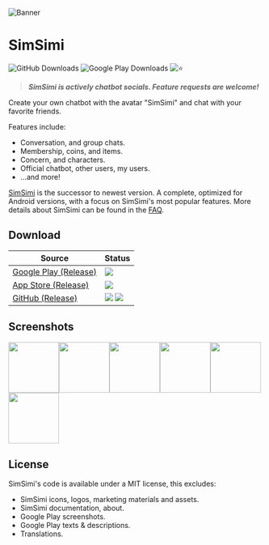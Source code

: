 ![Banner](https://cdn6.aptoide.com/imgs/8/e/f/8ef475b80a156a0e8889a86be8607001_fgraphic.png)
# SimSimi

![GitHub Downloads](https://img.shields.io/github/downloads/NurMiApp/simsimi/total.svg?label=GitHub%20Downloads&logo=github) ![Google Play Downloads](https://img.shields.io/endpoint?color=green&logo=google-play&logoColor=green&url=https%3A%2F%2Fplay.cuzi.workers.dev%2Fplay%3Fi%3Dcom.ismaker.android.simsimi%26l%3DGoogle%2520Play%26m%3D%24totalinstalls) ![⭐](https://img.shields.io/endpoint?url=https%3A%2F%2Fplay.cuzi.workers.dev%2Fplay%3Fi%3Dcom.ismaker.android.simsimi%26gl%3DUS%26hl%3Den%26l%3D%25E2%25AD%2590%26m%3D%24rating)

> _**SimSimi is actively chatbot socials. Feature requests are welcome!**_

Create your own chatbot with the avatar "SimSimi" and chat with your favorite friends.

Features include:

* Conversation, and group chats.
* Membership, coins, and items.
* Concern, and characters.
* Official chatbot, other users, my users.
* ...and more!

[SimSimi](https://simsimi.com) is the successor
to newest version. A complete, optimized for Android versions, with a focus on SimSimi's most popular features. More details about SimSimi can be found in the [FAQ](http://blog.simsimi.com/2012/02/simsimi-user-faq.html).

<!--- [SimSimi](https://simsimi.com/) is an artificial intelligence based chatbot, also known as a chatbot. A unique daily conversation with diversity, fun and vitality. -->

## Download

| Source                                                                                 | Status                                                                                                                                                                                                                          |
|----------------------------------------------------------------------------------------|---------------------------------------------------------------------------------------------------------------------------------------------------------------------------------------------------------------------------------|
| [Google Play (Release)](https://play.google.com/store/apps/details?id=com.ismaker.android.simsimi) | ![](https://img.shields.io/endpoint?color=green&logo=google-play&logoColor=green&url=https%3A%2F%2Fplay.cuzi.workers.dev%2Fplay%3Fi%3Dcom.ismaker.android.simsimi%26gl%3DUS%26hl%3Den%26l%3DGoogle%2520Play%26m%3D%24version) |
 | [App Store (Release)](https://apps.apple.com/us/app/simsimi/id375239755) | ![](https://img.shields.io/endpoint?color=blue&logo=Apple&logoColor=blue&url=https%3A%2F%2Fplay.cuzi.workers.dev%2Fplay%3Fi%3Dcom.ismaker.android.simsimi%26gl%3DUS%26hl%3Den%26l%3DApp%2520Store%26m%3D%24version) |
 | [GitHub (Release)](https://github.com/NurMiApp/simsimi/releases) | ![](https://img.shields.io/github/v/release/NurMiApp/simsimi?display_name=release&logo=github&label=GitHub%20(Release)) ![](https://img.shields.io/github/downloads/NurMiApp/simsimi/latest/total?label=%20) |
## Screenshots

<img src="https://play-lh.googleusercontent.com/oS3W3TUeq0LlJgsQVuS3ANMNEfsqNUK4gg1At9VUGgzul4sisJAcVynKLI4r3E8fWmA=w526-h296-rw" width="100"><img src="https://play-lh.googleusercontent.com/CXVS3Lrm_UAUNTSTOS7bwGmO_Vq_t6BbLjy-9eh_yGogfL-4NBTlfCWPYeqXPOpNd94=w526-h296-rw" width="100"><img src="https://play-lh.googleusercontent.com/Kigueh2LOZsJXfxxEP6ejnJaO0APWCP0JKI9KK7WxdBGN4ilDpIj-uGhq8mXx3Avtw=w526-h296-rw" width="100"><img src="https://play-lh.googleusercontent.com/zlVzZyE0jTvwAYn8KsjEjD1ysl6T86jEWoa4VNzJQUpwkUAPjyaok06hujZh3BORCzD1=w526-h296-rw" width="100"><img src="https://play-lh.googleusercontent.com/fg459euqYI4ATw7Hss5sQmNEUQx_mAfwNqH3XmodnI2Yku_b8eNPpX3FyrcsHrY6Vw=w526-h296-rw" width="100"><img src="https://play-lh.googleusercontent.com/C7zpokueORSFNxrPMkbW2USoeWcx339XBfPtQE3nGfTMcjuLUyuYEXpj6Z8NAkkKLm8=w526-h296-rw" width="100">

## License

SimSimi's code is available under a MIT license, this excludes:

* SimSimi icons, logos, marketing materials and assets.
* SimSimi documentation, about.
* Google Play screenshots.
* Google Play texts & descriptions.
* Translations.
